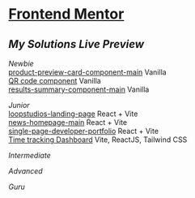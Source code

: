# [Frontend Mentor](https://www.frontendmentor.io/)

## *My Solutions Live Preview*
*Newbie*
<br> [product-preview-card-component-main](https://product-preview-card-soumelee.netlify.app/) Vanilla
<br> [QR code component](https://65ed2eae9ed3fb1d4b5c84f8--astounding-dasik-85d1c5.netlify.app/) Vanilla
<br> [results-summary-component-main](https://results-summary-component-soumelee.netlify.app/) Vanilla

*Junior*
<br> [loopstudios-landing-page](https://loopstudios-landing-page-soumelee.netlify.app/) React + Vite
<br> [news-homepage-main](https://659431c51d9dd7007d720db3--whimsical-llama-8f1c8e.netlify.app/) React + Vite
<br> [single-page-developer-portfolio](https://659581f415f75214df34cad6--unrivaled-parfait-1a95be.netlify.app/) React + Vite
<br> [Time tracking Dashboard](https://6605527ec3ba351aca7474db--gregarious-creponne-251b6f.netlify.app/) Vite, ReactJS, Tailwind CSS

*Intermediate*

*Advanced*

*Guru*







